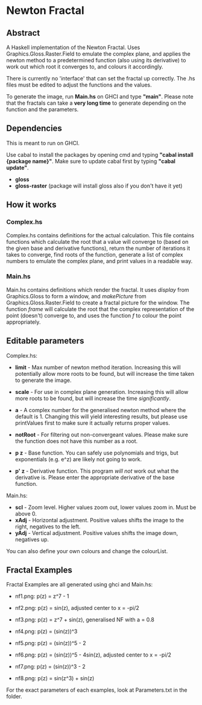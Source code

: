 # Newton Fractal

## Abstract

A Haskell implementation of the Newton Fractal. Uses Graphics.Gloss.Raster.Field to emulate the complex plane, and applies the newton method to a predetermined function (also using its derivative) to work out which root it converges to, and colours it accordingly.

There is currently no 'interface' that can set the fractal up correctly. The .hs files must be edited to adjust the functions and the values.

To generate the image, run **Main.hs** on GHCI and type **"main"**. Please note that the fractals can take a **very long time** to generate depending on the function and the parameters.


## Dependencies

This is meant to run on GHCI.

Use cabal to install the packages by opening cmd and typing **"cabal install {package name}"**. Make sure to update cabal first by typing **"cabal update"**.

* **gloss**
* **gloss-raster** (package will install gloss also if you don't have it yet)


## How it works

### Complex.hs

Complex.hs contains definitions for the actual calculation. This file contains functions which calculate the root that a value will converge to (based on the given base and derivative functions), return the number of iterations it takes to converge, find roots of the function, generate a list of complex numbers to emulate the complex plane, and print values in a readable way.

### Main.hs

Main.hs contains definitions which render the fractal. It uses *display* from Graphics.Gloss to form a window, and *makePicture* from Graphics.Gloss.Raster.Field to create a fractal picture for the window. The function *frame* will calculate the root that the complex representation of the point (doesn't) converge to, and uses the function *f* to colour the point appropriately.


## Editable parameters

Complex.hs:

* **limit** - Max number of newton method iteration. Increasing this will potentially allow more roots to be found, but will increase the time taken to generate the image.
* **scale** - For use in complex plane generation. Increasing this will allow more roots to be found, but will increase the time *significantly*.
* **a** - A complex number for the generalised newton method where the default is 1. Changing this will yield interesting results, but please use printValues first to make sure it actually returns proper values.
* **notRoot** - For filtering out non-convergeant values. Please make sure the function does not have this number as a root.

* **p z** - Base function. You can safely use polynomials and trigs, but exponentials (e.g. e^z) are likely not going to work.
* **p' z** - Derivative function. This program *will not* work out what the derivative is. Please enter the appropriate derivative of the base function.

Main.hs:

* **scl** - Zoom level. Higher values zoom out, lower values zoom in. Must be above 0.
* **xAdj** - Horizontal adjustment. Positive values shifts the image to the right, negatives to the left.
* **yAdj** - Vertical adjustment. Positive values shifts the image down, negatives up.

You can also define your own colours and change the colourList.


## Fractal Examples

Fractal Examples are all generated using ghci and Main.hs:

* nf1.png: p(z) = z^7 - 1

* nf2.png: p(z) = sin(z), adjusted center to x = -pi/2

* nf3.png: p(z) = z^7 + sin(z), generalised NF with a = 0.8

* nf4.png: p(z) = (sin(z))^3

* nf5.png: p(z) = (sin(z))^5 - 2

* nf6.png: p(z) = (sin(z))^5 - 4sin(z), adjusted center to x = -pi/2

* nf7.png: p(z) = (sin(z))^3 - 2

* nf8.png: p(z) = sin(z^3) + sin(z)

For the exact parameters of each examples, look at Parameters.txt in the folder.
